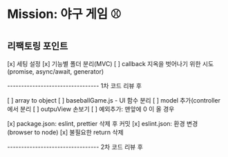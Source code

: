 # Mission: 야구 게임 ⚾️

## 리팩토링 포인트

[x] 세팅 설정
[x] 기능별 폴더 분리(MVC)
[ ] callback 지옥을 벗어나기 위한 시도(promise, async/await, generator)

--------------------------------- 1차 코드 리뷰 후

[ ] array to object
[ ] baseballGame.js - UI 함수 분리
[ ] model 추가(controller 에서 분리
[ ] outpuView 손보기
[ ] 예외추가: 맨앞에 0 이 올 경우

[x] package.json: eslint, prettier 삭제 후 커밋
[x] eslint.json: 환경 변경 (browser to node)
[x] 불필요한 return 삭제

--------------------------------- 2차 코드 리뷰 후
